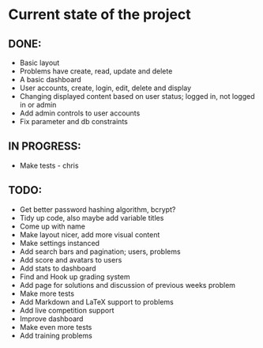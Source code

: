 # Current state of the project

## DONE:
* Basic layout
* Problems have create, read, update and delete
* A basic dashboard
* User accounts, create, login, edit, delete and display
* Changing displayed content based on user status; logged in, not logged in or admin
* Add admin controls to user accounts
* Fix parameter and db constraints

## IN PROGRESS:
* Make tests - chris

## TODO:
* Get better password hashing algorithm, bcrypt?
* Tidy up code, also maybe add variable titles
* Come up with name
* Make layout nicer, add more visual content
* Make settings instanced
* Add search bars and pagination; users, problems
* Add score and avatars to users
* Add stats to dashboard
* Find and Hook up grading system
* Add page for solutions and discussion of previous weeks problem
* Make more tests
* Add Markdown and LaTeX support to problems
* Add live competition support
* Improve dashboard
* Make even more tests
* Add training problems